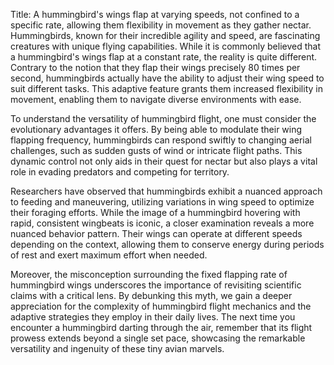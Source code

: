 Title: A hummingbird's wings flap at varying speeds, not confined to a specific rate, allowing them flexibility in movement as they gather nectar.
Hummingbirds, known for their incredible agility and speed, are fascinating creatures with unique flying capabilities. While it is commonly believed that a hummingbird's wings flap at a constant rate, the reality is quite different. Contrary to the notion that they flap their wings precisely 80 times per second, hummingbirds actually have the ability to adjust their wing speed to suit different tasks. This adaptive feature grants them increased flexibility in movement, enabling them to navigate diverse environments with ease.

To understand the versatility of hummingbird flight, one must consider the evolutionary advantages it offers. By being able to modulate their wing flapping frequency, hummingbirds can respond swiftly to changing aerial challenges, such as sudden gusts of wind or intricate flight paths. This dynamic control not only aids in their quest for nectar but also plays a vital role in evading predators and competing for territory.

Researchers have observed that hummingbirds exhibit a nuanced approach to feeding and maneuvering, utilizing variations in wing speed to optimize their foraging efforts. While the image of a hummingbird hovering with rapid, consistent wingbeats is iconic, a closer examination reveals a more nuanced behavior pattern. Their wings can operate at different speeds depending on the context, allowing them to conserve energy during periods of rest and exert maximum effort when needed.

Moreover, the misconception surrounding the fixed flapping rate of hummingbird wings underscores the importance of revisiting scientific claims with a critical lens. By debunking this myth, we gain a deeper appreciation for the complexity of hummingbird flight mechanics and the adaptive strategies they employ in their daily lives. The next time you encounter a hummingbird darting through the air, remember that its flight prowess extends beyond a single set pace, showcasing the remarkable versatility and ingenuity of these tiny avian marvels.